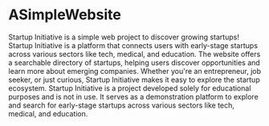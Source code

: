 # ASimpleWebsite
Startup Initiative is a simple web project to discover growing startups!
Startup Initiative is a platform that connects users with early-stage startups across various sectors like tech, medical, and education. The website offers a searchable directory of startups, helping users discover opportunities and learn more about emerging companies. Whether you're an entrepreneur, job seeker, or just curious, Startup Initiative makes it easy to explore the startup ecosystem.
Startup Initiative is a project developed solely for educational purposes and is not in use. It serves as a demonstration platform to explore and search for early-stage startups across various sectors like tech, medical, and education.
